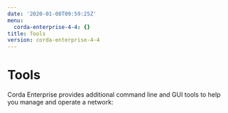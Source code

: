 ```yaml
---
date: '2020-01-08T09:59:25Z'
menu:
  corda-enterprise-4-4: {}
title: Tools
version: corda-enterprise-4-4
---
```



# Tools

Corda Enterprise provides additional command line and GUI tools to help you manage and operate a network:



